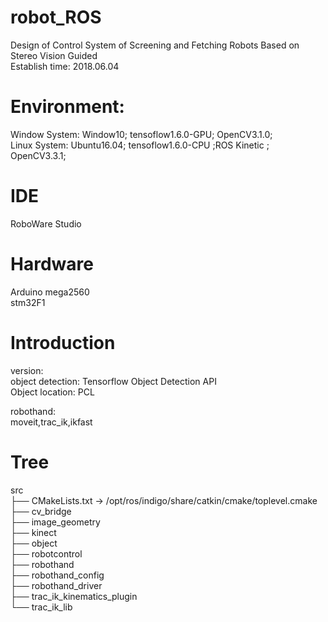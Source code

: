 # robot_ROS
Design of Control System of Screening and Fetching Robots Based on Stereo Vision Guided  
Establish time: 2018.06.04  
  

# Environment:  
  Window System: Window10; tensoflow1.6.0-GPU; OpenCV3.1.0;   
  Linux System: Ubuntu16.04; tensoflow1.6.0-CPU ;ROS Kinetic ; OpenCV3.3.1;  

# IDE  
  RoboWare Studio  

# Hardware  
  Arduino mega2560  
  stm32F1  

# Introduction  
  version:  
  object detection: Tensorflow Object Detection API  
  Object location: PCL  
  
  robothand:  
  moveit,trac_ik,ikfast  

# Tree  
  src  
    ├── CMakeLists.txt -> /opt/ros/indigo/share/catkin/cmake/toplevel.cmake  
    ├── cv_bridge  
    ├── image_geometry  
    ├── kinect  
    ├── object  
    ├── robotcontrol  
    ├── robothand  
    ├── robothand_config  
    ├── robothand_driver  
    ├── trac_ik_kinematics_plugin  
    └── trac_ik_lib
